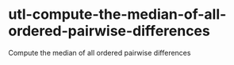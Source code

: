# utl-compute-the-median-of-all-ordered-pairwise-differences
Compute the median of all ordered pairwise differences  
